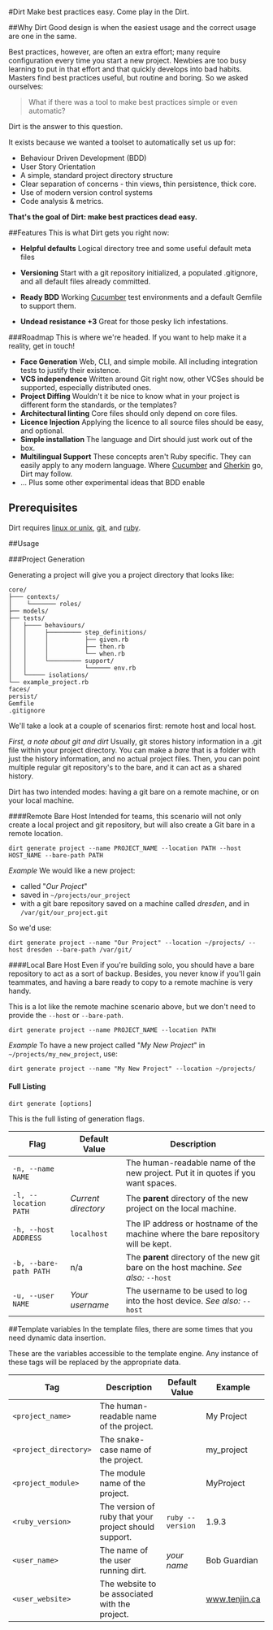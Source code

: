 #Dirt
Make best practices easy. Come play in the Dirt.

##Why Dirt
Good design is when the easiest usage and the correct usage are one in the same. 

Best practices, however, are often an extra effort; many require configuration every time you start a new project.
Newbies are too busy learning to put in that effort and that quickly develops into bad habits. 
Masters find best practices useful, but routine and boring. So we asked ourselves:
 
> What if there was a tool to make best practices simple or even automatic? 

Dirt is the answer to this question.

It exists because we wanted a toolset to automatically set us up for:
 - Behaviour Driven Development (BDD)
 - User Story Orientation
 - A simple, standard project directory structure
 - Clear separation of concerns - thin views, thin persistence, thick core. 
 - Use of modern version control systems 
 - Code analysis & metrics.  
 
**That's the goal of Dirt: make best practices dead easy.** 

##Features
This is what Dirt gets you right now:

 - **Helpful defaults** Logical directory tree and some useful default meta files
 
 - **Versioning** Start with a git repository initialized, a populated .gitignore, and all default files already committed. 
 
 - **Ready BDD** Working [Cucumber](https://github.com/cucumber/cucumber) test environments and a default Gemfile to support them.

 - **Undead resistance +3** Great for those pesky lich infestations.
 
###Roadmap
This is where we're headed. If you want to help make it a reality, get in touch!

 - **Face Generation** Web, CLI, and simple mobile. All including integration tests to justify their existence.  
 - **VCS independence** Written around Git right now, other VCSes should be supported, especially distributed ones. 
 - **Project Diffing** Wouldn't it be nice to know what in your project is different form the standards, or the templates?
 - **Architectural linting** Core files should only depend on core files. 
 - **Licence Injection** Applying the licence to all source files should be easy, and optional.   
 - **Simple installation** The language and Dirt should just work out of the box. 
 - **Multilingual Support** These concepts aren't Ruby specific. They can easily apply to any modern language. Where [Cucumber](https://github.com/cucumber/cucumber) and [Gherkin](https://github.com/cucumber/cucumber/wiki/Gherkin) go, Dirt may follow. 
 - ... Plus some other experimental ideas that BDD enable

## Prerequisites
Dirt requires [linux or unix](http://www.ubuntu.com/), [git](http://git-scm.com/book/en/v2/Getting-Started-Installing-Git), and [ruby](https://www.ruby-lang.org/en/documentation/installation/).  

##Usage

###Project Generation

Generating a project will give you a project directory that looks like:

```
core/
├─── contexts/
│    └─────── roles/
├── models/
├── tests/
│   ├──── behaviours/
│   │     ├───────── step_definitions/
│   │     │          ├── given.rb
│   │     │          ├── then.rb
│   │     │          └── when.rb
│   │     └───────── support/
│   │                └────── env.rb
│   └───── isolations/
└── example_project.rb
faces/
persist/
Gemfile
.gitignore
```

We'll take a look at a couple of scenarios first: remote host and local host. 

*First, a note about git and dirt*
Usually, git stores history information in a .git file within your project directory. You can make a *bare* that is a 
folder with just the history information, and no actual project files. Then, you can point multiple regular git 
repository's to the bare, and it can act as a shared history.   

Dirt has two intended modes: having a git bare on a remote machine, or on your local machine. 

####Remote Bare Host
Intended for teams, this scenario will not only create a local project and git repository, but will also create a 
Git bare in a remote location. 
```
dirt generate project --name PROJECT_NAME --location PATH --host HOST_NAME --bare-path PATH
```

*Example*
We would like a new project:
 - called "*Our Project*"
 - saved in `~/projects/our_project`
 - with a git bare repository saved on a machine called *dresden*, and in `/var/git/our_project.git` 
 
So we'd use:

```
dirt generate project --name "Our Project" --location ~/projects/ --host dresden --bare-path /var/git/ 
```

####Local Bare Host
Even if you're building solo, you should have a bare repository to act as a sort of backup. Besides, you never know if you'll gain 
teammates, and having a bare ready to copy to a remote machine is very handy.   

This is a lot like the remote machine scenario above, but we don't need to provide the `--host` or `--bare-path`.

```
dirt generate project --name PROJECT_NAME --location PATH
```

*Example*
To have a new project called "*My New Project*" in `~/projects/my_new_project`, use:

```
dirt generate project --name "My New Project" --location ~/projects/
```

#### Full Listing
```
dirt generate [options]
```

This is the full listing of generation flags. 

| Flag                   | Default Value       | Description                                                                        |
| ---------------------- | -----------------   | ---------------------------------------------------------------------------------- |
| `-n, --name NAME`      |                     | The human-readable name of the new project. Put it in quotes if you want spaces.   |
| `-l, --location PATH`  | *Current directory* | The **parent** directory of the new project on the local machine.                  |
| `-h, --host ADDRESS`   | `localhost`         | The IP address or hostname of the machine where the bare repository will be kept.  |
| `-b, --bare-path PATH` | n/a                 | The **parent** directory of the new git bare on the host machine. _See also:_ `--host` |
| `-u, --user NAME`      | *Your username*     | The username to be used to log into the host device. _See also:_ `--host`          |

##Template variables
In the template files, there are some times that you need dynamic data insertion. 

These are the variables accessible to the template engine. Any instance of these tags will be replaced by the appropriate data.  

| Tag                   | Description                                           | Default Value              | Example       |
| --------------------- | ----------------------------------------------------- | -------------------------- | ------------- |
| `<project_name>`      | The human-readable name of the project.               |                            | My Project    |
| `<project_directory>` | The snake-case name of the project.                   |                            | my_project    |
| `<project_module>`    | The module name of the project.                       |                            | MyProject     |
| `<ruby_version>`      | The version of ruby that your project should support. | `ruby --version`           | 1.9.3         |
| `<user_name>`         | The name of the user running dirt.                    | _your name_                | Bob Guardian  |
| `<user_website>`      | The website to be associated with the project.        |                            | www.tenjin.ca |
